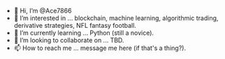- 👋 Hi, I’m @Ace7866
- 👀 I’m interested in ... blockchain, machine learning, algorithmic trading, derivative strategies, NFL fantasy football. 
- 🌱 I’m currently learning ... Python (still a novice). 
- 💞️ I’m looking to collaborate on ... TBD.
- 📫 How to reach me ... message me here (if that's a thing?). 

<!---
Ace7866/Ace7866 is a ✨ special ✨ repository because its `README.md` (this file) appears on your GitHub profile.
You can click the Preview link to take a look at your changes.
--->
